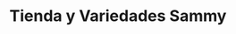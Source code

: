 ---
title: "Tienda y Variedades Sammy"
url: /quetzaltenango/tienda-y-variedades-sammy/
shop: Allgemein
---